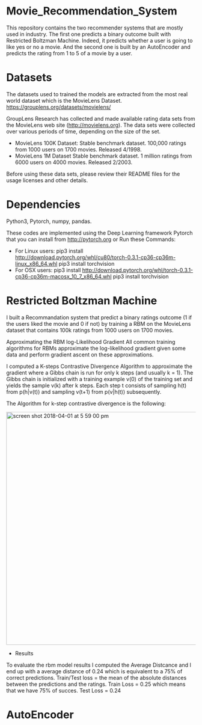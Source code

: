 # Movie_Recommendation_System

This repository contains the two recommender systems that are mostly used in industry. The first one predicts a binary outcome built with Restricted Boltzman Machine. Indeed, it predicts whether a user is going to like yes or no a movie. And the second one is built by an AutoEncoder and predicts the rating from 1 to 5 of a movie by a user.

# Datasets 
The datasets used to trained the models are extracted from the most real world dataset which is the MovieLens Dataset.
https://grouplens.org/datasets/movielens/

GroupLens Research has collected and made available rating data sets from the MovieLens web site (http://movielens.org). The data sets were collected over various periods of time, depending on the size of the set. 

  - MovieLens 100K Dataset:
Stable benchmark dataset. 100,000 ratings from 1000 users on 1700 movies. Released 4/1998.
  - MovieLens 1M Dataset
Stable benchmark dataset. 1 million ratings from 6000 users on 4000 movies. Released 2/2003.

Before using these data sets, please review their README files for the usage licenses and other details.

# Dependencies
Python3, Pytorch, numpy, pandas.

These codes are implemented using the Deep Learning framework Pytorch that you can install from http://pytorch.org
or Run these Commands: 
- For Linux users: pip3 install http://download.pytorch.org/whl/cu80/torch-0.3.1-cp36-cp36m-linux_x86_64.whl 
                   pip3 install torchvision
- For OSX users: pip3 install http://download.pytorch.org/whl/torch-0.3.1-cp36-cp36m-macosx_10_7_x86_64.whl 
                 pip3 install torchvision


# Restricted Boltzman Machine 
I built a Recommandation system that predict a binary ratings outcome (1 if the users liked the movie and 0 if not) by training a RBM on the MovieLens dataset that contains 100k ratings from 1000 users on 1700 movies.

Approximating the RBM log-Likelihood Gradient
All common training algorithms for RBMs approximate the log-likelihood gradient given some data and perform gradient ascent on these approximations. 

I computed a K-steps Contrastive Divergence Algorithm to approximate the gradient where a Gibbs chain is run for only k steps (and usually k = 1). The Gibbs chain is initialized with a training example v(0) of the training set and yields the sample v(k) after k steps. Each step t consists of sampling h(t) from p(h|v(t)) and sampling v(t+1) from p(v|h(t)) subsequently. 

The Algorithm for k-step contrastive divergence is the following: 

<img width="620" alt="screen shot 2018-04-01 at 5 59 00 pm" src="https://user-images.githubusercontent.com/34433140/38177987-fb5c387e-35d6-11e8-9b05-49f0f90bc718.png">

- Results

To evaluate the rbm model results I computed the Average Distcance and I end up with a average distance of 0.24 which is equivalent to a 75% of correct predictions. 
Train/Test loss = the mean of the absolute distances between the predictions and the ratings.
Train Loss = 0.25 which means that we have 75% of succes.
Test Loss = 0.24 

# AutoEncoder
